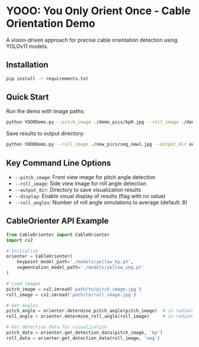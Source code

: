 # YOOO: You Only Orient Once - Cable Orientation Demo

A vision-driven approach for precise cable orientation detection using YOLOv11 models.

## Installation

```bash
pip install -r requirements.txt
```

## Quick Start

Run the demo with image paths:

```bash
python YOOODemo.py --pitch_image ./demo_pics/kp0.jpg --roll_image ./demo_pics/seg0.jpg --display
```

Save results to output directory:

```bash
python YOOODemo.py --roll_image ./new_pics/seg_new1.jpg --output_dir output
```

## Key Command Line Options

- `--pitch_image`: Front view image for pitch angle detection
- `--roll_image`: Side view image for roll angle detection
- `--output_dir`: Directory to save visualization results
- `--display`: Enable visual display of results (flag with no value)
- `--roll_angles`: Number of roll angle simulations to average (default: 8)

## CableOrienter API Example

```python
from CableOrienter import CableOrienter
import cv2

# Initialize
orienter = CableOrienter(
    keypoint_model_path='./models/yellow_kp.pt',
    segmentation_model_path='./models/yellow_seg.pt'
)

# Load images
pitch_image = cv2.imread('path/to/pitch_image.jpg')
roll_image = cv2.imread('path/to/roll_image.jpg')

# Get angles
pitch_angle = orienter.determine_pitch_angle(pitch_image)  # in radians
roll_angle = orienter.determine_roll_angle(roll_image)     # in radians

# Get detection data for visualization
pitch_data = orienter.get_detection_data(pitch_image, 'kp')
roll_data = orienter.get_detection_data(roll_image, 'seg')
```
